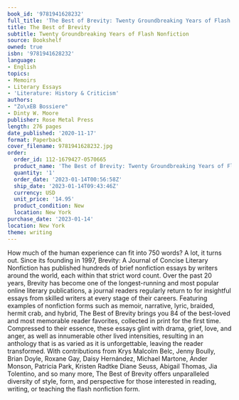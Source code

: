 ```yaml
---
book_id: '9781941628232'
full_title: 'The Best of Brevity: Twenty Groundbreaking Years of Flash Nonfiction'
title: The Best of Brevity
subtitle: Twenty Groundbreaking Years of Flash Nonfiction
source: Bookshelf
owned: true
isbn: '9781941628232'
language:
- English
topics:
- Memoirs
- Literary Essays
- 'Literature: History & Criticism'
authors:
- "Zo\xEB Bossiere"
- Dinty W. Moore
publisher: Rose Metal Press
length: 276 pages
date_published: '2020-11-17'
format: Paperback
cover_filename: 9781941628232.jpg
order:
  order_id: 112-1679427-0570665
  product_name: 'The Best of Brevity: Twenty Groundbreaking Years of Flash Nonfiction'
  quantity: '1'
  order_date: '2023-01-14T00:56:58Z'
  ship_date: '2023-01-14T09:43:46Z'
  currency: USD
  unit_price: '14.95'
  product_condition: New
  location: New York
purchase_date: '2023-01-14'
location: New York
theme: writing
---
```

How much of the human experience can fit into 750 words? A lot, it turns out. Since its founding in 1997, Brevity: A Journal of Concise Literary Nonfiction has published hundreds of brief nonfiction essays by writers around the world, each within that strict word count. Over the past 20 years, Brevity has become one of the longest-running and most popular online literary publications, a journal readers regularly return to for insightful essays from skilled writers at every stage of their careers. Featuring examples of nonfiction forms such as memoir, narrative, lyric, braided, hermit crab, and hybrid, The Best of Brevity brings you 84 of the best-loved and most memorable reader favorites, collected in print for the first time. Compressed to their essence, these essays glint with drama, grief, love, and anger, as well as innumerable other lived intensities, resulting in an anthology that is as varied as it is unforgettable, leaving the reader transformed.
With contributions from Krys Malcolm Belc, Jenny Boully, Brian Doyle, Roxane Gay, Daisy Hernández, Michael Martone, Ander Monson, Patricia Park, Kristen Radtke Diane Seuss, Abigail Thomas, Jia Tolentino, and so many more, The Best of Brevity offers unparalleled diversity of style, form, and perspective for those interested in reading, writing, or teaching the flash nonfiction form.
